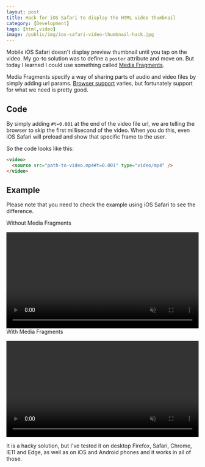 ```yaml
---
layout: post
title: Hack for iOS Safari to display the HTML video thumbnail
category: [Development]
tags: [html,video]
image: /public/img/ios-safari-video-thumbnail-hack.jpg
---
```


Mobile iOS Safari doesn't display preview thumbnail until you tap on the video. My go-to solution was to define a `poster` attribute and move on. But today I learned I could use something called [Media Fragments](https://www.w3.org/TR/media-frags/).

Media Fragments specify a way of sharing parts of audio and video files by simply adding url params. [Browser support](https://caniuse.com/#feat=media-fragments) varies, but fortunately support for what we need is pretty good.

<!--more-->

## Code

By simply adding `#t=0.001` at the end of the video file url, we are telling the browser to skip the first millisecond of the video. When you do this, even iOS Safari will preload and show that specific frame to the user.

So the code looks like this:

```html
<video>
  <source src="path-to-video.mp4#t=0.001" type="video/mp4" />
</video>
```

## Example

Please note that you need to check the example using iOS Safari to see the difference.

<div class="DualImage">
  <div>
    Without Media Fragments
    <video style="margin-top: 1rem; width: 100%" playsinline controls muted>
      <source src="/public/videos/video.mp4" type="video/mp4" />
    </video>
  </div>
  <div>
    With Media Fragments
    <video style="margin-top: 1rem; width: 100%" playsinline controls muted>
      <source src="/public/videos/video.mp4#t=0.001" type="video/mp4" />
    </video>
  </div>
</div>

It is a hacky solution, but I've tested it on desktop Firefox, Safari, Chrome, IE11 and Edge, as well as on iOS and Android phones and it works in all of those.
